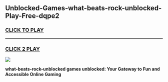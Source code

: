 
## Unblocked-Games-what-beats-rock-unblocked-Play-Free-dqpe2
<h3>
<a href="https://premium76.site?title=what-beats-rock-unblocked&ref=10A">CLICK TO PLAY</a></h3>
<hr>

<h3>
<a href="https://premium76.site?title=what-beats-rock-unblocked&ref=10A">CLICK 2 PLAY</a>
  
</h3>

<a href="https://premium76.site?title=what-beats-rock-unblocked&ref=10A"><img src="https://clearcache.store/games.png"></a>


**what-beats-rock-unblocked games unblocked: Your Gateway to Fun and Accessible Online Gaming**
